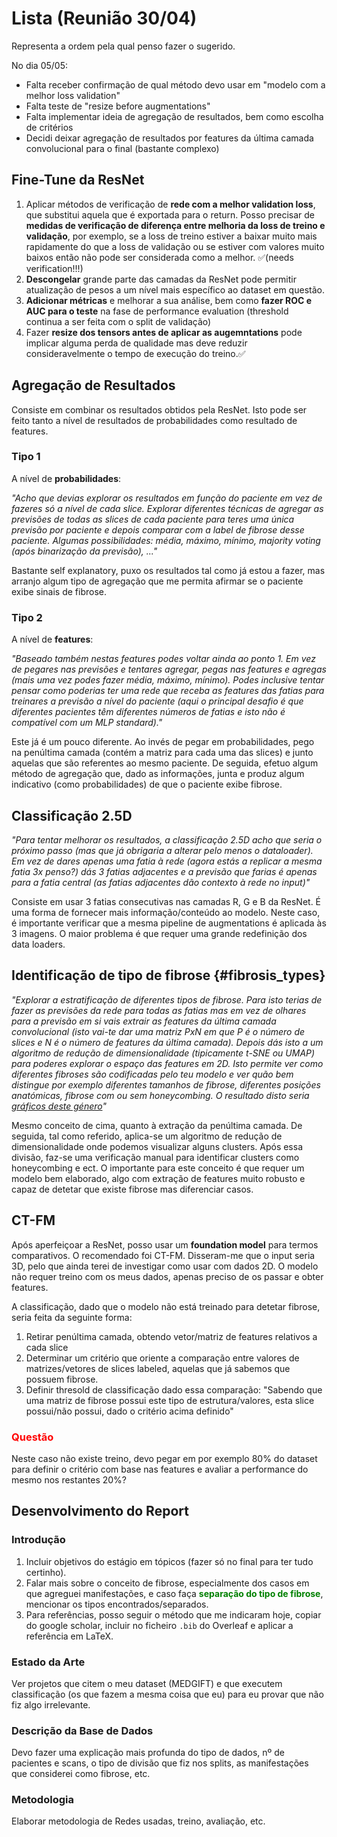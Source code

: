 # Lista (Reunião 30/04)

Representa a ordem pela qual penso fazer o sugerido.

No dia 05/05:

 - Falta receber confirmação de qual método devo usar em "modelo com a melhor loss validation"
 - Falta teste de "resize before augmentations"
 - Falta implementar ideia de agregação de resultados, bem como escolha de critérios
 - Decidi deixar agregação de resultados por features da última camada convolucional para o final (bastante complexo)

## Fine-Tune da ResNet

 1. Aplicar métodos de verificação de **rede com a melhor validation loss**, que substitui aquela que é exportada para o return. Posso precisar de **medidas de verificação de diferença entre melhoria da loss de treino e validação**, por exemplo, se a loss de treino estiver a baixar muito mais rapidamente do que a loss de validação ou se estiver com valores muito baixos então não pode ser considerada como a melhor. ✅(needs verification!!!)
 2. **Descongelar** grande parte das camadas da ResNet pode permitir atualização de pesos a um nível mais específico ao dataset em questão.
 3. **Adicionar métricas** e melhorar a sua análise, bem como **fazer ROC e AUC para o teste** na fase de performance evaluation (threshold continua a ser feita com o split de validação)
 4. Fazer **resize dos tensors antes de aplicar as augemntations** pode implicar alguma perda de qualidade mas deve reduzir consideravelmente o tempo de execução do treino.✅

## Agregação de Resultados

Consiste em combinar os resultados obtidos pela ResNet. Isto pode ser feito tanto a nível de resultados de probabilidades como resultado de features.

### Tipo 1

A nível de **probabilidades**:

*"Acho que devias explorar os resultados em função do paciente em vez de fazeres só a nível de cada slice. Explorar diferentes técnicas de agregar as previsões de todas as slices de cada paciente para teres uma única previsão por paciente e depois comparar com a label de fibrose desse paciente. Algumas possibilidades: média, máximo, mínimo, majority voting (após binarização da previsão), ..."*

Bastante self explanatory, puxo os resultados tal como já estou a fazer, mas arranjo algum tipo de agregação que me permita afirmar se o paciente exibe sinais de fibrose.

### Tipo 2

A nível de **features**:

*"Baseado também nestas features podes voltar ainda ao ponto 1. Em vez de pegares nas previsões e tentares agregar, pegas nas features e agregas (mais uma vez podes fazer média, máximo, mínimo). Podes inclusive tentar pensar como poderias ter uma rede que receba as features das fatias para treinares a previsão a nível do paciente (aqui o principal desafio é que diferentes pacientes têm diferentes números de fatias e isto não é compatível com um MLP standard)."*

Este já é um pouco diferente. Ao invés de pegar em probabilidades, pego na penúltima camada (contém a matriz para cada uma das slices) e junto aquelas que são referentes ao mesmo paciente. De seguida, efetuo algum método de agregação que, dado as informações, junta e produz algum indicativo (como probabilidades) de que o paciente exibe fibrose.

## Classificação 2.5D

*"Para tentar melhorar os resultados, a classificação 2.5D acho que seria o próximo passo (mas que já obrigaria a alterar pelo menos o dataloader). Em vez de dares apenas uma fatia à rede (agora estás a replicar a mesma fatia 3x penso?) dás 3 fatias adjacentes e a previsão que farias é apenas para a fatia central (as fatias adjacentes dão contexto à rede no input)"*

Consiste em usar 3 fatias consecutivas nas camadas R, G e B da ResNet. É uma forma de fornecer mais informação/conteúdo ao modelo.
Neste caso, é importante verificar que a mesma pipeline de augmentations é aplicada às 3 imagens.
O maior problema é que requer uma grande redefinição dos data loaders.


## Identificação de tipo de fibrose {#fibrosis_types}

*"Explorar a estratificação de diferentes tipos de fibrose. Para isto terias de fazer as previsões da rede para todas as fatias mas em vez de olhares para a previsão em si vais extrair as features da última camada convolucional (isto vai-te dar uma matriz PxN em que P é o número de slices e N é o número de features da última camada). Depois dás isto a um algoritmo de redução de dimensionalidade (tipicamente t-SNE ou UMAP) para poderes explorar o espaço das features em 2D. Isto permite ver como diferentes fibroses são codificadas pelo teu modelo e ver quão bem distingue por exemplo diferentes tamanhos de fibrose, diferentes posições anatómicas, fibrose com ou sem honeycombing. O resultado disto seria [gráficos deste género](https://www.researchgate.net/figure/t-SNE-Embeddings-of-48-Transcripts-Color-coded-for-Patient-Attributes-A-Age-red_fig3_325368256)"*

Mesmo conceito de cima, quanto à extração da penúltima camada. De seguida, tal como referido, aplica-se um algoritmo de redução de dimensionalidade onde podemos visualizar alguns clusters. Após essa divisão, faz-se uma verificação manual para identificar clusters como honeycombing e ect.
O importante para este conceito é que requer um modelo bem elaborado, algo com extração de features muito robusto e capaz de detetar que existe fibrose mas diferenciar casos.

## CT-FM

Após aperfeiçoar a ResNet, posso usar um **foundation model** para termos comparativos. O recomendado foi CT-FM. Disseram-me que o input seria 3D, pelo que ainda terei de investigar como usar com dados 2D. O modelo não requer treino com os meus dados, apenas preciso de os passar e obter features.

A classificação, dado que o modelo não está treinado para detetar fibrose, seria feita da seguinte forma:

 1. Retirar penúltima camada, obtendo vetor/matriz de features relativos a cada slice
 2. Determinar um critério que oriente a comparação entre valores de matrizes/vetores de slices labeled, aquelas que já sabemos que possuem fibrose.
 3. Definir thresold de classificação dado essa comparação: "Sabendo que uma matriz de fibrose possui este tipo de estrutura/valores, esta slice possui/não possui, dado o critério acima definido"


### <span style="color: red">Questão</span>

Neste caso não existe treino, devo pegar em por exemplo 80% do dataset para definir o critério com base nas features e avaliar a performance do mesmo nos restantes 20%?

## Desenvolvimento do Report

### Introdução

 1. Incluir objetivos do estágio em tópicos (fazer só no final para ter tudo certinho).
 2. Falar mais sobre o conceito de fibrose, especialmente dos casos em que agreguei manifestações, e caso faça **<a href="#fibrosis_types" style="color: green; text-decoration: none;">separação do tipo de fibrose</a>**, mencionar os tipos encontrados/separados.
 3. Para referências, posso seguir o método que me indicaram hoje, copiar do google scholar, incluir no ficheiro `.bib` do Overleaf e aplicar a referência em LaTeX.

### Estado da Arte

Ver projetos que citem o meu dataset (MEDGIFT) e que executem classificação (os que fazem a mesma coisa que eu) para eu provar que não fiz algo irrelevante.

### Descrição da Base de Dados

Devo fazer uma explicação mais profunda do tipo de dados, nº de pacientes e scans, o tipo de divisão que fiz nos splits, as manifestações que considerei como fibrose, etc.

### Metodologia

Elaborar metodologia de Redes usadas, treino, avaliação, etc.



